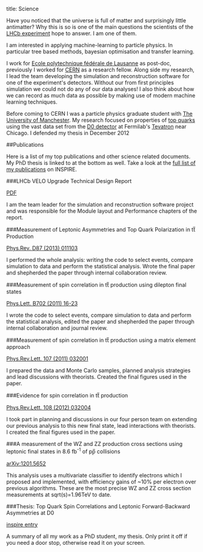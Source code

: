 title: Science

Have you noticed that the universe is full of matter and surprisingly
little antimatter? Why this is so is one of the main questions the
scientists of the [LHCb experiment][lhcb] hope to answer. I am one of
them.

I am interested in applying machine-learning to particle physics. In
particular tree based methods, bayesian optimisation and transfer
learning.

I work for [Ecole polytechnique fédérale de Lausanne][EPFL] as post-doc, previously
I worked for [CERN][] as a research fellow. Along side my research, I
lead the team developing the simulation and reconstruction software
for one of the experiment's detectors. Without our from first principles
simulation we could not do any of our data analyses!
I also think
about how we can record as much data as possible by making use of
modern machine learning techniques.

[EPFL]: http://epfl.ch
[CERN]: http://cern.ch

Before coming to CERN I was a particle physics graduate student with
[The University of Manchester][man]. My research focused on properties
of [top quarks][topquark] using the vast data set from the [D0
detector][d0] at Fermilab's [Tevatron][tev] near Chicago. I defended
my thesis in December 2012

[topquark]: http://en.wikipedia.org/wiki/Top_quark
[d0]: http://www-d0.fnal.gov/public/index.html
[tev]: http://en.wikipedia.org/wiki/Tevatron
[man]: http://www.hep.manchester.ac.uk/


##Publications

Here is a list of my top publications and other science related
documents. My PhD thesis is linked to at the bottom as well. Take a look at the
[full list of my publications][inspire] on INSPIRE.

[inspire]: https://inspirehep.net/author/profile/T.Head.1

###LHCb VELO Upgrade Technical Design Report

[PDF][velotdr]

I am the team leader for the simulation and reconstruction software project
and was responsible for the Module layout and Performance chapters of the report.

###Measurement of Leptonic Asymmetries and Top Quark Polarization in tt̅ Production

[Phys.Rev. D87 (2013) 011103][afb]

I performed the whole analysis: writing the code to select events,
compare simulation to data and perform the statistical
analysis. Wrote the final paper and shepherded the paper through
internal collaboration review.

###Measurement of spin correlation in tt̅ production using dilepton final states

[Phys.Lett. B702 (2011) 16-23][spin]

I wrote the code to select events, compare simulation to data and
perform the statistical analysis, edited the paper and shepherded the
paper through internal collaboration and journal review.
 
###Measurement of spin correlation in tt̅ production using a matrix element approach

[Phys.Rev.Lett. 107 (2011) 032001][spinmatrix]

I prepared the data and Monte Carlo samples, planned analysis
strategies and lead discussions with theorists. Created the final
figures used in the paper.


###Evidence for spin correlation in tt̅ production

[Phys.Rev.Lett. 108 (2012) 032004][spincombo]

I took part in planning and discussions in our four person team on
extending our previous analysis to this new final state, lead
interactions with theorists. I created the final figures used in the
paper.


###A measurement of the WZ and ZZ production cross sections using leptonic final states in 8.6 fb<sup>-1</sup> of pp̅ collisions

[arXiv:1201.5652][wzzz]

This analysis uses a multivariate classifier to identify electrons
which I proposed and implemented, with efficiency gains of ~10% per
electron over previous algorithms. These are the most precise WZ and
ZZ cross section measurements at sqrt(s)=1.96TeV to date.

###Thesis: Top Quark Spin Correlations and Leptonic Forward-Backward Asymmetries at D0

[inspire entry][thesis]

A summary of all my work as a PhD student, my thesis. Only print it
off if you need a door stop, otherwise read it on your screen.

[lhcb]: http://lhcb-public.web.cern.ch/lhcb-public/
[thesis]: http://inspirehep.net/record/1222578
[spin]: http://arxiv.org/abs/1103.1871
[spinmatrix]: http://arxiv.org/abs/1104.5194
[spincombo]: http://arxiv.org/abs/1110.4194
[wzzz]: http://arxiv.org/abs/1201.5652
[afb]: http://arxiv.org/abs/1207.0364
[velotdr]: http://cds.cern.ch/record/1624070
[velo]: http://en.wikipedia.org/wiki/LHCb#The_VELO
